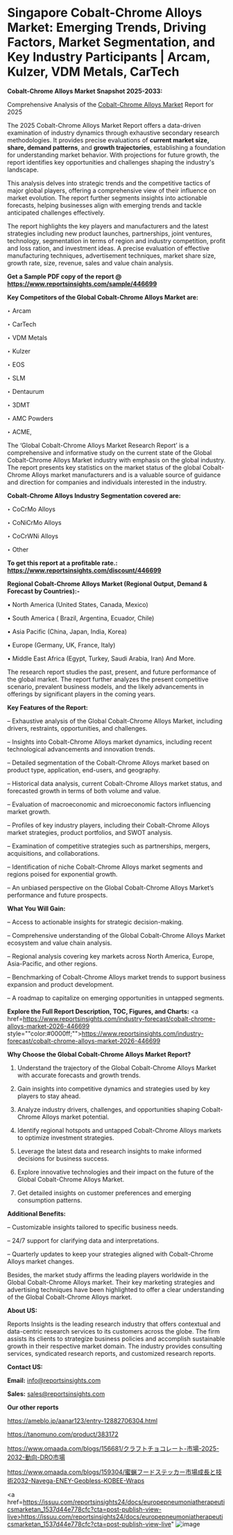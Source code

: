 # Singapore Cobalt-Chrome Alloys Market: Emerging Trends, Driving Factors, Market Segmentation, and Key Industry Participants | Arcam, Kulzer, VDM Metals, CarTech

<strong>Cobalt-Chrome Alloys Market Snapshot 2025-2033:</strong>

Comprehensive Analysis of the <a href=https://www.reportsinsights.com/sample/446699>Cobalt-Chrome Alloys Market</a> Report for 2025

The 2025 Cobalt-Chrome Alloys Market Report offers a data-driven examination of industry dynamics through exhaustive secondary research methodologies. It provides precise evaluations of <strong>current market size, share, demand patterns</strong>, and <strong>growth trajectories</strong>, establishing a foundation for understanding market behavior. With projections for future growth, the report identifies key opportunities and challenges shaping the industry's landscape.

This analysis delves into strategic trends and the competitive tactics of major global players, offering a comprehensive view of their influence on market evolution. The report further segments insights into actionable forecasts, helping businesses align with emerging trends and tackle anticipated challenges effectively.

The report highlights the key players and manufacturers and the latest strategies including new product launches, partnerships, joint ventures, technology, segmentation in terms of region and industry competition, profit and loss ration, and investment ideas. A precise evaluation of effective manufacturing techniques, advertisement techniques, market share size, growth rate, size, revenue, sales and value chain analysis.

<strong>Get a Sample PDF copy of the report @ <a href=https://www.reportsinsights.com/sample/446699 style=color:#0000ff;>https://www.reportsinsights.com/sample/446699</a></strong>

<strong>Key Competitors of the Global Cobalt-Chrome Alloys Market are:</strong>

‣ Arcam

‣ CarTech

‣ VDM Metals

‣ Kulzer

‣ EOS

‣ SLM

‣ Dentaurum

‣ 3DMT

‣ AMC Powders

‣ ACME,

The ‘Global Cobalt-Chrome Alloys Market Research Report’ is a comprehensive and informative study on the current state of the Global Cobalt-Chrome Alloys Market industry with emphasis on the global industry. The report presents key statistics on the market status of the global Cobalt-Chrome Alloys market manufacturers and is a valuable source of guidance and direction for companies and individuals interested in the industry.

<strong>Cobalt-Chrome Alloys Industry Segmentation covered are:</strong>

‣ CoCrMo Alloys

‣ CoNiCrMo Alloys

‣ CoCrWNi Alloys

‣ Other

<strong>To get this report at a profitable rate.: <a href=https://www.reportsinsights.com/discount/446699 style=color:#0000ff;>https://www.reportsinsights.com/discount/446699</a></strong>

<strong>Regional Cobalt-Chrome Alloys Market (Regional Output, Demand &amp; Forecast by Countries):-</strong>

• North America (United States, Canada, Mexico)

• South America ( Brazil, Argentina, Ecuador, Chile)

• Asia Pacific (China, Japan, India, Korea)

• Europe (Germany, UK, France, Italy)

• Middle East Africa (Egypt, Turkey, Saudi Arabia, Iran) And More.

The research report studies the past, present, and future performance of the global market. The report further analyzes the present competitive scenario, prevalent business models, and the likely advancements in offerings by significant players in the coming years.

<strong>Key Features of the Report:</strong>

– Exhaustive analysis of the Global Cobalt-Chrome Alloys Market, including drivers, restraints, opportunities, and challenges.

– Insights into Cobalt-Chrome Alloys market dynamics, including recent technological advancements and innovation trends.

– Detailed segmentation of the Cobalt-Chrome Alloys market based on product type, application, end-users, and geography.

– Historical data analysis, current Cobalt-Chrome Alloys market status, and forecasted growth in terms of both volume and value.

– Evaluation of macroeconomic and microeconomic factors influencing market growth.

– Profiles of key industry players, including their Cobalt-Chrome Alloys market strategies, product portfolios, and SWOT analysis.

– Examination of competitive strategies such as partnerships, mergers, acquisitions, and collaborations.

– Identification of niche Cobalt-Chrome Alloys market segments and regions poised for exponential growth.

– An unbiased perspective on the Global Cobalt-Chrome Alloys Market’s performance and future prospects.

<strong>What You Will Gain:</strong>

– Access to actionable insights for strategic decision-making.

– Comprehensive understanding of the Global Cobalt-Chrome Alloys Market ecosystem and value chain analysis.

– Regional analysis covering key markets across North America, Europe, Asia-Pacific, and other regions.

– Benchmarking of Cobalt-Chrome Alloys market trends to support business expansion and product development.

– A roadmap to capitalize on emerging opportunities in untapped segments.

<strong>Explore the Full Report Description, TOC, Figures, and Charts:</strong>
<a href=https://www.reportsinsights.com/industry-forecast/cobalt-chrome-alloys-market-2026-446699 style=""color:#0000ff;"">https://www.reportsinsights.com/industry-forecast/cobalt-chrome-alloys-market-2026-446699</a>

<strong>Why Choose the Global Cobalt-Chrome Alloys Market Report?</strong>

1. Understand the trajectory of the Global Cobalt-Chrome Alloys Market with accurate forecasts and growth trends.

2. Gain insights into competitive dynamics and strategies used by key players to stay ahead.

3. Analyze industry drivers, challenges, and opportunities shaping Cobalt-Chrome Alloys market potential.

4. Identify regional hotspots and untapped Cobalt-Chrome Alloys markets to optimize investment strategies.

5. Leverage the latest data and research insights to make informed decisions for business success.

6. Explore innovative technologies and their impact on the future of the Global Cobalt-Chrome Alloys Market.

7. Get detailed insights on customer preferences and emerging consumption patterns.

<strong>Additional Benefits:</strong>

– Customizable insights tailored to specific business needs.

– 24/7 support for clarifying data and interpretations.

– Quarterly updates to keep your strategies aligned with Cobalt-Chrome Alloys market changes.

Besides, the market study affirms the leading players worldwide in the Global Cobalt-Chrome Alloys market. Their key marketing strategies and advertising techniques have been highlighted to offer a clear understanding of the Global Cobalt-Chrome Alloys market.

<strong><strong>About US</strong>:</strong>

Reports Insights is the leading research industry that offers contextual and data-centric research services to its customers across the globe. The firm assists its clients to strategize business policies and accomplish sustainable growth in their respective market domain. The industry provides consulting services, syndicated research reports, and customized research reports.

<strong>Contact US:</strong>

<p class=><b>Email:</b> <a href=mailto:info@reportsinsights.com>info@reportsinsights.com</a></p>
<p class=><b>Sales:</b> <a href=mailto:sales@reportsinsights.com>sales@reportsinsights.com</a></p>

<strong>Our other reports</strong>

<a href=https://ameblo.jp/aanar123/entry-12882706304.html>https://ameblo.jp/aanar123/entry-12882706304.html</a>

<a href=https://tanomuno.com/product/383172>https://tanomuno.com/product/383172</a>

<a href=https://www.omaada.com/blogs/156681/クラフトチョコレート-市場-2025-2032-動向-DRO市場>https://www.omaada.com/blogs/156681/クラフトチョコレート-市場-2025-2032-動向-DRO市場</a>

<a href=https://www.omaada.com/blogs/159304/蜜蝋フードステッカー市場成長と技術2032-Navega-ENEY-Geobless-KOBEE-Wraps>https://www.omaada.com/blogs/159304/蜜蝋フードステッカー市場成長と技術2032-Navega-ENEY-Geobless-KOBEE-Wraps</a>

<a href=https://issuu.com/reportsinsights24/docs/europepneumoniatherapeuticsmarketan_1537d44e778cfc?cta=post-publish-view-live>https://issuu.com/reportsinsights24/docs/europepneumoniatherapeuticsmarketan_1537d44e778cfc?cta=post-publish-view-live</a>"
![image](https://github.com/user-attachments/assets/2bb816e8-1962-49f5-91a4-0f0ebb3450d6)

